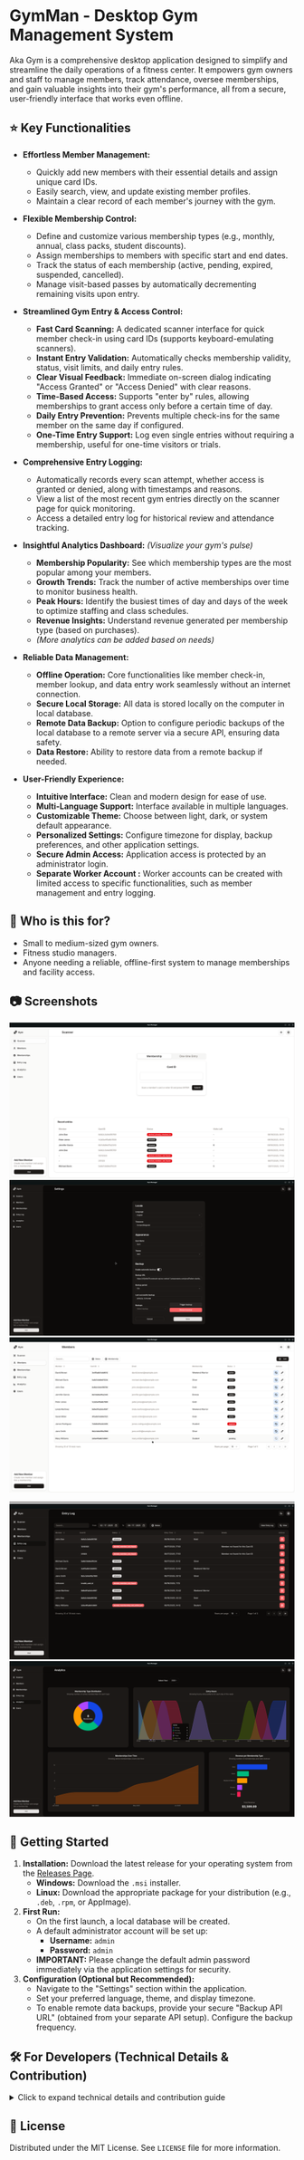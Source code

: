 # GymMan - Desktop Gym Management System

<!-- ![App Screenshot](screenshots/app_overview.png) -->

Aka Gym is a comprehensive desktop application designed to simplify and streamline the daily operations of a fitness center. It empowers gym owners and staff to manage members, track attendance, oversee memberships, and gain valuable insights into their gym's performance, all from a secure, user-friendly interface that works even offline.

## ⭐ Key Functionalities

*   **Effortless Member Management:**
    *   Quickly add new members with their essential details and assign unique card IDs.
    *   Easily search, view, and update existing member profiles.
    *   Maintain a clear record of each member's journey with the gym.

*   **Flexible Membership Control:**
    *   Define and customize various membership types (e.g., monthly, annual, class packs, student discounts).
    *   Assign memberships to members with specific start and end dates.
    *   Track the status of each membership (active, pending, expired, suspended, cancelled).
    *   Manage visit-based passes by automatically decrementing remaining visits upon entry.

*   **Streamlined Gym Entry & Access Control:**
    *   **Fast Card Scanning:** A dedicated scanner interface for quick member check-in using card IDs (supports keyboard-emulating scanners).
    *   **Instant Entry Validation:** Automatically checks membership validity, status, visit limits, and daily entry rules.
    *   **Clear Visual Feedback:** Immediate on-screen dialog indicating "Access Granted" or "Access Denied" with clear reasons.
    *   **Time-Based Access:** Supports "enter by" rules, allowing memberships to grant access only before a certain time of day.
    *   **Daily Entry Prevention:** Prevents multiple check-ins for the same member on the same day if configured.
    *   **One-Time Entry Support:** Log even single entries without requiring a membership, useful for one-time visitors or trials.

*   **Comprehensive Entry Logging:**
    *   Automatically records every scan attempt, whether access is granted or denied, along with timestamps and reasons.
    *   View a list of the most recent gym entries directly on the scanner page for quick monitoring.
    *   Access a detailed entry log for historical review and attendance tracking.

*   **Insightful Analytics Dashboard:** *(Visualize your gym's pulse)*
    *   **Membership Popularity:** See which membership types are the most popular among your members.
    *   **Growth Trends:** Track the number of active memberships over time to monitor business health.
    *   **Peak Hours:** Identify the busiest times of day and days of the week to optimize staffing and class schedules.
    *   **Revenue Insights:** Understand revenue generated per membership type (based on purchases).
    *   *(More analytics can be added based on needs)*

*   **Reliable Data Management:**
    *   **Offline Operation:** Core functionalities like member check-in, member lookup, and data entry work seamlessly without an internet connection.
    *   **Secure Local Storage:** All data is stored locally on the computer in local database.
    *   **Remote Data Backup:** Option to configure periodic backups of the local database to a remote server via a secure API, ensuring data safety.
    *   **Data Restore:** Ability to restore data from a remote backup if needed.

*   **User-Friendly Experience:**
    *   **Intuitive Interface:** Clean and modern design for ease of use.
    *   **Multi-Language Support:** Interface available in multiple languages.
    *   **Customizable Theme:** Choose between light, dark, or system default appearance.
    *   **Personalized Settings:** Configure timezone for display, backup preferences, and other application settings.
    *   **Secure Admin Access:** Application access is protected by an administrator login.
    *   **Separate Worker Account :** Worker accounts can be created with limited access to specific functionalities, such as member management and entry logging.


## 🎯 Who is this for?

*   Small to medium-sized gym owners.
*   Fitness studio managers.
*   Anyone needing a reliable, offline-first system to manage memberships and facility access.

## 📷 Screenshots
![scanner](./images/scanner.png)
![settings](./images/settings.png)
![member](./images/member.png)
![member_details](./images/member_details.png)
![entry_log](./images/entry_log.png)
![analytics](./images/analytics.png)

## 🚀 Getting Started


1.  **Installation:** Download the latest release for your operating system from the [Releases Page](https://github.com/c-danil0o/gym_manager/releases).
    *   **Windows:** Download the `.msi` installer.
    *   **Linux:** Download the appropriate package for your distribution (e.g., `.deb`, `.rpm`, or AppImage).
2.  **First Run:**
    *   On the first launch, a local database will be created.
    *   A default administrator account will be set up:
        *   **Username:** `admin`
        *   **Password:** `admin`
    *   **IMPORTANT:** Please change the default admin password immediately via the application settings for security.
3.  **Configuration (Optional but Recommended):**
    *   Navigate to the "Settings" section within the application.
    *   Set your preferred language, theme, and display timezone.
    *   To enable remote data backups, provide your secure "Backup API URL" (obtained from your separate API setup). Configure the backup frequency.

<!-- ## 🖼️ Application Preview


**Scanner Interface & Entry Status:**
![Scanner Page](screenshots/scanner_page_success.png)

**Member Overview:**
![Member Overview](screenshots/member_overview.png)

**Membership Management:**
![Membership Management](screenshots/membership_management_ui.png)

**Analytics Dashboard:**
![Analytics](screenshots/analytics_preview.png) -->


## 🛠️ For Developers (Technical Details & Contribution)

<details>
<summary>Click to expand technical details and contribution guide</summary>

### Tech Stack
*   **Package manager:** Bun
*   **Desktop Framework:** Tauri (v2)
*   **Frontend:** SvelteKit, TypeScript, shadcn-svelte, Tailwind CSS, ParaglideJS
*   **Backend (Tauri Core):** Rust, Tokio, SQLx, SQLite
*   *(For a more detailed list, see the original tech stack section or `Cargo.toml` / `package.json`)*


### Project Structure
*   `src/`: SvelteKit frontend (routes, components, stores, i18n messages).
*   `src-tauri/`: Rust backend (Tauri setup, commands, database logic, migrations).
*   `messages/`: ParaglideJS translation files.

### Contributing
Contributions are welcome! Please:
1.  Open an issue to discuss significant changes.
2.  Fork the repository.
3.  Create a feature branch.
4.  Make your changes.
5.  Submit a pull request with a clear description of your changes.

</details>

## 📄 License
Distributed under the MIT License. See `LICENSE` file for more information.
